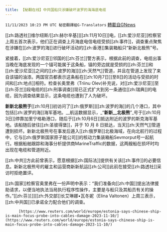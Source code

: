```yaml
---
title: 【秘翻在线】中共国船只涉嫌破坏波罗的海海底电缆
---
```

`11/11/2023 10:23 PM UTC 秘密翻譯組G-Translators` [轉載自GNews](https://gnews.org/articles/1963057)

         

  [[zh:路透社]]维尔纽斯/[[zh:赫尔辛基]][[zh:11月10日]]电，[[zh:爱沙尼亚]]检察官上周五首次表示，他们正在调查上月海底电信电缆受损[[zh:事件]]，调查重点聚焦在涉嫌在[[zh:波罗的海]]进行破坏活动的[[zh:香港]]集装箱船只“新新北极熊”号。

  紧接着，[[zh:爱沙尼亚]]邻国的[[zh:芬兰]]警方表示，根据此前的调查，电缆出事当晚在海底发现的一个锚可能属于这条船，锚的旁边就是受损的[[zh:芬兰]]和[[zh:爱沙尼亚]]之间的[[zh:波罗的海]][[zh:天然气]]管道，并且在管道上发现了来自该锚的油漆。两国官员都表示这条船在[[zh:10月7日]]至8日的活动与受损的时间和[[zh:地点]]相符。检查长奥里弗（Triinu Olev)补充说，对[[zh:爱沙尼亚]]至[[zh:芬兰]]段电缆的[[zh:刑事调查]]现已正式扩大到另一条通往[[zh:瑞典]]的电缆，因为调查结果显示，这条电缆也遭到了人为破坏。

  __新新北极熊于__[[zh:10月]]初访问了[[zh:俄罗斯]][[zh:波罗的海]]的几个港口，其中包括[[zh:波罗的海]]海军基地。__航运数据显示，_“__新新__北极熊__”_号于[[zh:10月3日]]停靠加里宁格勒港口，随后于[[zh:10月6日]]抵达附近的波罗的斯克海军基地。该船随后驶往[[zh:圣彼得堡]]，并于 10 月 8 日抵达，当天[[zh:天然气]]管道遭到损坏。新新北极熊号在事发后遁入[[zh:俄罗斯]]北极海域，在向北航行的过程中，它与[[zh:俄罗斯国家原子能公司]]的核动力集装箱船Sevmorput号一起航行。根据船舶跟踪和海事分析提供商MarineTraffic的数据，这两艘船在损坏时均出现在电缆和管道附近。

  [[zh:中共]]方此前曾表示，愿意根据[[zh:国际法]]提供有关该[[zh:事件]]的必要信息。新新北极熊号的雇主和运营商新新航运[[zh:公司]]此前在接受[[zh:路透社]]采访时拒绝置评。

  [[zh:国家]]检察官奥里弗在一份声明中表示：“我们准备向[[zh:中国]]提出法律援助请求，以便当地执法当局执行程序性操作，主要是与船只及其船员有关的操作。”[[zh:芬兰]][[zh:外交部]]长艾琳娜•瓦冬妮（Elina Valtonen）上周三表示，[[zh:中共国]]已承诺全力配合他们的调查。


          [https://www.reuters.com/world/europe/estonia-says-chinese-ship-is-main-focus-probe-into-cables-damage-2023-11-10/](https://www.reuters.com/world/europe/estonia-says-chinese-ship-is-main-focus-probe-into-cables-damage-2023-11-10/)
